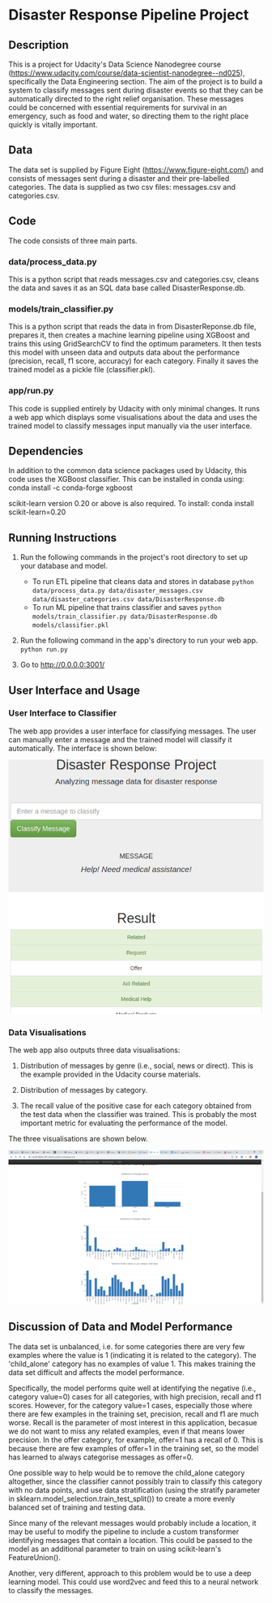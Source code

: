 # Disaster Response Pipeline Project

## Description
This is a project for Udacity's Data Science Nanodegree course (https://www.udacity.com/course/data-scientist-nanodegree--nd025), specifically the Data Engineering section. The aim of the project is to build a system to classify messages sent during disaster events so that they can be automatically directed to the right relief organisation. These messages could be concerned with essential requirements for survival in an emergency, such as food and water, so directing them to the right place quickly is vitally important.

## Data
The data set is supplied by Figure Eight (https://www.figure-eight.com/) and consists of messages sent during a disaster and their pre-labelled categories. The data is supplied as two csv files: messages.csv and categories.csv.

## Code
The code consists of three main parts.

### data/process_data.py
This is a python script that reads messages.csv and categories.csv, cleans the data and saves it as an SQL data base called DisasterResponse.db.

### models/train_classifier.py
This is a python script that reads the data in from DisasterReponse.db file, prepares it, then creates a machine learning pipeline using XGBoost and trains this using GridSearchCV to find the optimum parameters. It then tests this model with unseen data and outputs data about the performance (precision, recall, f1 score, accuracy) for each category. Finally it saves the trained model as a pickle file (classifier.pkl).

### app/run.py
This code is supplied entirely by Udacity with only minimal changes. It runs a web app which displays some visualisations about the data and uses the trained model to classify messages input manually via the user interface.

## Dependencies
In addition to the common data science packages used by Udacity, this code uses the XGBoost classifier. This can be installed in conda using:
conda install -c conda-forge xgboost

scikit-learn version 0.20 or above is also required. To install:
conda install scikit-learn=0.20

## Running Instructions
1. Run the following commands in the project's root directory to set up your database and model.

    - To run ETL pipeline that cleans data and stores in database
        `python data/process_data.py data/disaster_messages.csv data/disaster_categories.csv data/DisasterResponse.db`
    - To run ML pipeline that trains classifier and saves
        `python models/train_classifier.py data/DisasterResponse.db models/classifier.pkl`

2. Run the following command in the app's directory to run your web app.
    `python run.py`

3. Go to http://0.0.0.0:3001/

## User Interface and Usage

### User Interface to Classifier
The web app provides a user interface for classifying messages. The user can manually enter a message and the trained model will classify it automatically.
The interface is shown below:

![User interface for classifier](msg_clf.png?raw=true "User interface for classifier")

### Data Visualisations
The web app also outputs three data visualisations:

1. Distribution of messages by genre (i.e., social, news or direct). This is the example provided in the Udacity course materials.

2. Distribution of messages by category.

3. The recall value of the positive case for each category obtained from the test data when the classifier was trained. This is probably the most important metric for evaluating the performance of the model.

The three visualisations are shown below.

![Data visualisations](visuals.png?raw=true "Data visualisations")

## Discussion of Data and Model Performance
The data set is unbalanced, i.e. for some categories there are very few examples where the value is 1 (indicating it is related to the category). The 'child\_alone' category has no examples of value 1. This makes training the data set difficult and affects the model performance.

Specifically, the model performs quite well at identifying the negative (i.e., category value=0) cases for all categories, with high precision, recall and f1 scores. However, for the category value=1 cases, especially those where there are few examples in the training set, precision, recall and f1 are much worse. Recall is the parameter of most interest in this application, becasue we do not want to miss any related examples, even if that means lower precision. In the offer category, for example, offer=1 has a recall of 0. This is because there are few examples of offer=1 in the training set, so the model has learned to always categorise messages as offer=0.

One possible way to help would be to remove the child\_alone category altogether, since the classifier cannot possibly train to classify this category with no data points, and use data stratification (using the stratify parameter in sklearn.model\_selection.train\_test_split()) to create a more evenly balanced set of training and testing data.

Since many of the relevant messages would probably include a location, it may be useful to modify the pipeline to include a custom transformer identifying messages that contain a location. This could be passed to the model as an additional parameter to train on using scikit-learn's FeatureUnion(). 

Another, very different, approach to this problem would be to use a deep learning model. This could use word2vec and feed this to a neural network to classify the messages.

